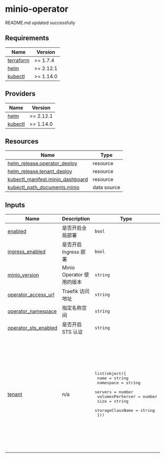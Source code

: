 # minio-operator

<!-- BEGINNING OF PRE-COMMIT-TERRAFORM DOCS HOOK -->
README.md updated successfully
<!-- END OF PRE-COMMIT-TERRAFORM DOCS HOOK -->

<!-- BEGIN_TF_DOCS -->


## Requirements

| Name | Version |
|------|---------|
| <a name="requirement_terraform"></a> [terraform](#requirement\_terraform) | >= 1.7.4 |
| <a name="requirement_helm"></a> [helm](#requirement\_helm) | >= 2.12.1 |
| <a name="requirement_kubectl"></a> [kubectl](#requirement\_kubectl) | >= 1.14.0 |
## Providers

| Name | Version |
|------|---------|
| <a name="provider_helm"></a> [helm](#provider\_helm) | >= 2.12.1 |
| <a name="provider_kubectl"></a> [kubectl](#provider\_kubectl) | >= 1.14.0 |

## Resources

| Name | Type |
|------|------|
| [helm_release.operator_deploy](https://registry.terraform.io/providers/hashicorp/helm/latest/docs/resources/release) | resource |
| [helm_release.tenant_deploy](https://registry.terraform.io/providers/hashicorp/helm/latest/docs/resources/release) | resource |
| [kubectl_manifest.minio_dashboard](https://registry.terraform.io/providers/gavinbunney/kubectl/latest/docs/resources/manifest) | resource |
| [kubectl_path_documents.minio](https://registry.terraform.io/providers/gavinbunney/kubectl/latest/docs/data-sources/path_documents) | data source |
## Inputs

| Name | Description | Type | Default | Required |
|------|-------------|------|---------|:--------:|
| <a name="input_enabled"></a> [enabled](#input\_enabled) | 是否开启全局部署 | `bool` | `true` | no |
| <a name="input_ingress_enabled"></a> [ingress\_enabled](#input\_ingress\_enabled) | 是否开启 Ingress 部署 | `bool` | `true` | no |
| <a name="input_minio_version"></a> [minio\_version](#input\_minio\_version) | Minio Operator 使用的版本 | `string` | `"5.0.14"` | no |
| <a name="input_operator_access_url"></a> [operator\_access\_url](#input\_operator\_access\_url) | Traefik 访问地址 | `string` | `"minio-operator.example.com"` | no |
| <a name="input_operator_namespace"></a> [operator\_namespace](#input\_operator\_namespace) | 指定名称空间 | `string` | `"minio-operator"` | no |
| <a name="input_operator_sts_enabled"></a> [operator\_sts\_enabled](#input\_operator\_sts\_enabled) | 是否开启 STS 认证 | `string` | `"off"` | no |
| <a name="input_tenant"></a> [tenant](#input\_tenant) | n/a | <pre>list(object({<br>    name             = string<br>    namespace        = string<br>    servers          = number<br>    volumesPerServer = number<br>    size             = string<br>    storageClassName = string<br>  }))</pre> | <pre>[<br>  {<br>    "name": "prod",<br>    "namespace": "minio",<br>    "servers": 4,<br>    "size": "10Gi",<br>    "storageClassName": "directpv-min-io",<br>    "volumesPerServer": 2<br>  },<br>  {<br>    "name": "stag",<br>    "namespace": "idl-minio",<br>    "servers": 4,<br>    "size": "20Gi",<br>    "storageClassName": "directpv-min-io",<br>    "volumesPerServer": 2<br>  }<br>]</pre> | no |
<!-- END_TF_DOCS -->
